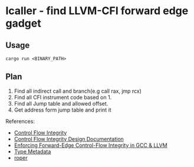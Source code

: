 # Icaller - find LLVM-CFI forward edge gadget

## Usage
``cargo run <BINARY_PATH>``

## Plan
1. Find all indirect call and branch(e.g call rax, jmp rcx) 
2. Find all CFI instrument code based on 1.
3. Find all Jump table and allowed offset.
4. Get address form jump table and print it

References:
* [Control Flow Integrity](https://clang.llvm.org/docs/ControlFlowIntegrity.html)
* [Control Flow Integrity Design Documentation](https://clang.llvm.org/docs/ControlFlowIntegrityDesign.html)
* [Enforcing Forward-Edge Control-Flow Integrity in GCC & LLVM](https://static.googleusercontent.com/media/research.google.com/ko//pubs/archive/42808.pdf)
* [Type Metadata](https://llvm.org/docs/TypeMetadata.html)
* [roper](https://github.com/oblivia-simplex/roper)

